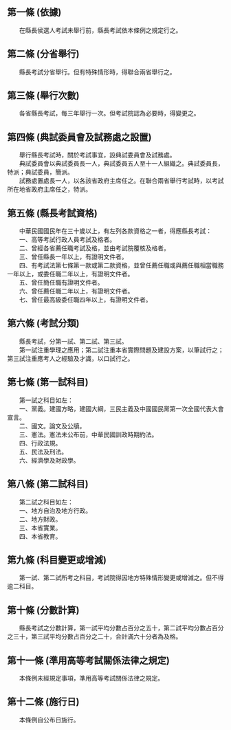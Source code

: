 第一條 (依據)
-------------
　　在縣長侯選人考試未舉行前，縣長考試依本條例之規定行之。  


第二條 (分省舉行)
-----------------
　　縣長考試分省舉行。但有特殊情形時，得聯合兩省舉行之。  


第三條 (舉行次數)
-----------------
　　各省縣長考試，每三年舉行一次。但考試院認為必要時，得變更之。  


第四條 (典試委員會及試務處之設置)
---------------------------------
　　舉行縣長考試時，關於考試事宜，設典試委員會及試務處。  
　　典試委員會以典試委員長一人，典試委員五人至十一人組織之。典試委員長，特派；典試委員，簡派。  
　　試務處置處長一人，以各該省政府主席任之。在聯合兩省舉行考試時，以考試所在地省政府主席任之，特派。  


第五條 (縣長考試資格)
---------------------
　　中華民國國民年在三十歲以上，有左列各款資格之一者，得應縣長考試：  
　　一、高等考試行政人員考試及格者。  
　　二、曾經各省薦任職考試及格，並由考試院覆核及格者。  
　　三、曾任縣長一年以上，有證明文件者。  
　　四、有考試法第七條第一款或第二款資格，並曾任薦任職或與薦任職相當職務一年以上，或委任職二年以上，有證明文件者。  
　　五、曾任簡任職有證明文件者。  
　　六、曾任薦任職二年以上，有證明文件者。  
　　七、曾任最高級委任職四年以上，有證明文件者。  


第六條 (考試分類)
-----------------
　　縣長考試，分第一試、第二試、第三試。  
　　第一試注重學理之應用；第二試注重本省實際問題及建設方案，以筆試行之；第三試注重應考人之經驗及才識，以口試行之。  


第七條 (第一試科目)
-------------------
　　第一試之科目如左：  
　　一、黨義。建國方略，建國大綱，三民主義及中國國民黨第一次全國代表大會宣言。  
　　二、國文。論文及公牘。  
　　三、憲法。憲法未公布前，中華民國訓政時期約法。  
　　四、行政法規。  
　　五、民法及刑法。  
　　六、經濟學及財政學。  


第八條 (第二試科目)
-------------------
　　第二試之科目如左：  
　　一、地方自治及地方行政。  
　　二、地方財政。  
　　三、本省實業。  
　　四、本省教育。  


第九條 (科目變更或增減)
-----------------------
　　第一試、第二試所考之科目，考試院得因地方特殊情形變更或增減之。但不得逾二科目。  


第十條 (分數計算)
-----------------
　　縣長考試之分數計算，第一試平均分數占百分之五十，第二試平均分數占百分之三十，第三試平均分數占百分之二十，合計滿六十分者為及格。  


第十一條 (準用高等考試關係法律之規定)
-------------------------------------
　　本條例未經規定事項，準用高等考試關係法律之規定。  


第十二條 (施行日)
-----------------
　　本條例自公布日施行。